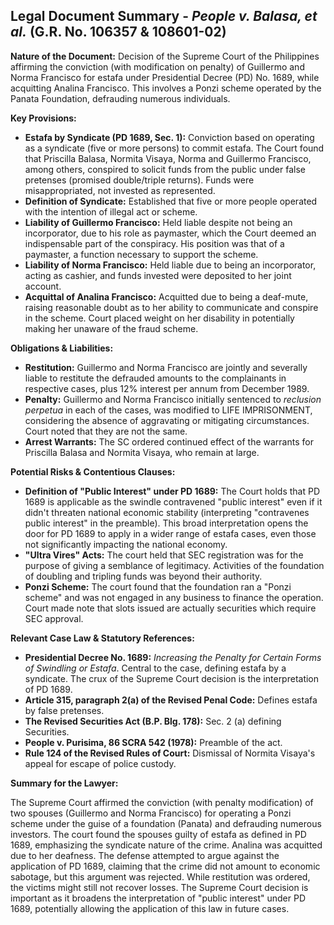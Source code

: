 ## Legal Document Summary - *People v. Balasa, et al.* (G.R. No. 106357 & 108601-02)

**Nature of the Document:**  Decision of the Supreme Court of the Philippines affirming the conviction (with modification on penalty) of Guillermo and Norma Francisco for estafa under Presidential Decree (PD) No. 1689, while acquitting Analina Francisco.  This involves a Ponzi scheme operated by the Panata Foundation, defrauding numerous individuals.

**Key Provisions:**

*   **Estafa by Syndicate (PD 1689, Sec. 1):**  Conviction based on operating as a syndicate (five or more persons) to commit estafa. The Court found that Priscilla Balasa, Normita Visaya, Norma and Guillermo Francisco, among others, conspired to solicit funds from the public under false pretenses (promised double/triple returns). Funds were misappropriated, not invested as represented.
*   **Definition of Syndicate:** Established that five or more people operated with the intention of illegal act or scheme.
*   **Liability of Guillermo Francisco:** Held liable despite not being an incorporator, due to his role as paymaster, which the Court deemed an indispensable part of the conspiracy.  His position was that of a paymaster, a function necessary to support the scheme.
*   **Liability of Norma Francisco:** Held liable due to being an incorporator, acting as cashier, and funds invested were deposited to her joint account.
*   **Acquittal of Analina Francisco:**  Acquitted due to being a deaf-mute, raising reasonable doubt as to her ability to communicate and conspire in the scheme. Court placed weight on her disability in potentially making her unaware of the fraud scheme.

**Obligations & Liabilities:**

*   **Restitution:**  Guillermo and Norma Francisco are jointly and severally liable to restitute the defrauded amounts to the complainants in respective cases, plus 12% interest per annum from December 1989.
*   **Penalty:**  Guillermo and Norma Francisco initially sentenced to *reclusion perpetua* in each of the cases, was modified to LIFE IMPRISONMENT, considering the absence of aggravating or mitigating circumstances. Court noted that they are not the same.
*   **Arrest Warrants:** The SC ordered continued effect of the warrants for Priscilla Balasa and Normita Visaya, who remain at large.

**Potential Risks & Contentious Clauses:**

*   **Definition of "Public Interest" under PD 1689:** The Court holds that PD 1689 is applicable as the swindle contravened "public interest" even if it didn't threaten national economic stability (interpreting "contravenes public interest" in the preamble). This broad interpretation opens the door for PD 1689 to apply in a wider range of estafa cases, even those not significantly impacting the national economy.
*   **"Ultra Vires" Acts:** The court held that SEC registration was for the purpose of giving a semblance of legitimacy. Activities of the foundation of doubling and tripling funds was beyond their authority.
*   **Ponzi Scheme:** The court found that the foundation ran a "Ponzi scheme" and was not engaged in any business to finance the operation. Court made note that slots issued are actually securities which require SEC approval.

**Relevant Case Law & Statutory References:**

*   **Presidential Decree No. 1689:** *Increasing the Penalty for Certain Forms of Swindling or Estafa*. Central to the case, defining estafa by a syndicate. The crux of the Supreme Court decision is the interpretation of PD 1689.
*   **Article 315, paragraph 2(a) of the Revised Penal Code:**  Defines estafa by false pretenses.
*   **The Revised Securities Act (B.P. Blg. 178):** Sec. 2 (a) defining Securities.
*   **People v. Purisima, 86 SCRA 542 (1978):** Preamble of the act.
*   **Rule 124 of the Revised Rules of Court:** Dismissal of Normita Visaya's appeal for escape of police custody.

**Summary for the Lawyer:**

The Supreme Court affirmed the conviction (with penalty modification) of two spouses (Guillermo and Norma Francisco) for operating a Ponzi scheme under the guise of a foundation (Panata) and defrauding numerous investors. The court found the spouses guilty of estafa as defined in PD 1689, emphasizing the syndicate nature of the crime. Analina was acquitted due to her deafness. The defense attempted to argue against the application of PD 1689, claiming that the crime did not amount to economic sabotage, but this argument was rejected. While restitution was ordered, the victims might still not recover losses. The Supreme Court decision is important as it broadens the interpretation of "public interest" under PD 1689, potentially allowing the application of this law in future cases.
